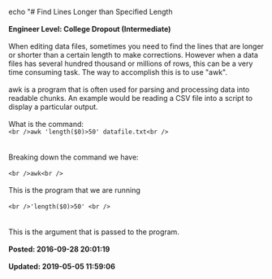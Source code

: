 echo "# Find Lines Longer than Specified Length<br /><br />**Engineer Level: College Dropout (Intermediate)**<br /><br />When editing data files, sometimes you need to find the lines that are longer or shorter than a certain length to make corrections.  However when a data files has several hundred thousand or millions of rows, this can be a very time consuming task. The way to accomplish this is to use "awk". <br /><br />awk is a program that is often used for parsing and processing data into readable chunks.  An example would be reading a CSV file into a script to display a particular output. <br /><br />What is the command: <br />```<br />awk 'length($0)>50' datafile.txt<br />```<br /><br /><br />Breaking down the command we have: <br /><br />```<br />awk<br />```<br /><br />This is the program that we are running <br /><br />```<br />'length($0)>50' <br />```<br /><br /><br />This is the argument that is passed to the program.<br /><br />**Posted: 2016-09-28 20:01:19**<br /><br />**Updated: 2019-05-05 11:59:06**<br /><br />
